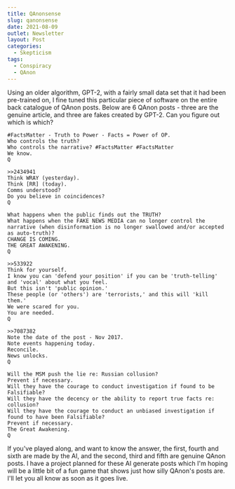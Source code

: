 ```yaml
---
title: QAnonsense
slug: qanonsense
date: 2021-08-09
outlet: Newsletter
layout: Post
categories:
  - Skepticism
tags:
  - Conspiracy
  - QAnon
---
```


Using an older algorithm, GPT-2, with a fairly small data set that it had been pre-trained on, I fine tuned this particular piece of software on the entire back catalogue of QAnon posts. Below are 6 QAnon posts - three are the genuine article, and three are fakes created by GPT-2. Can you figure out which is which?

<!-- more -->

```
#FactsMatter - Truth to Power - Facts = Power of OP.
Who controls the truth?
Who controls the narrative? #FactsMatter #FactsMatter
We know.
Q
```

```
>>2434941
Think WRAY (yesterday).
Think [RR] (today).
Comms understood?
Do you believe in coincidences?
Q
```

```
What happens when the public finds out the TRUTH?
What happens when the FAKE NEWS MEDIA can no longer control the narrative (when disinformation is no longer swallowed and/or accepted as auto-truth)?
CHANGE IS COMING.
THE GREAT AWAKENING.
Q
```

```
>>533922
Think for yourself.
I know you can 'defend your position' if you can be 'truth-telling' and 'vocal' about what you feel.
But this isn't 'public opinion.'
These people (or 'others') are 'terrorists,' and this will 'kill them.'
We were scared for you.
You are needed.
Q
```

```
>>7087382
Note the date of the post - Nov 2017.
Note events happening today.
Reconcile.
News unlocks.
Q
```

```
Will the MSM push the lie re: Russian collusion?
Prevent if necessary.
Will they have the courage to conduct investigation if found to be Falsifiable?
Will they have the decency or the ability to report true facts re: collusion?
Will they have the courage to conduct an unbiased investigation if found to have been Falsifiable?
Prevent if necessary.
The Great Awakening.
Q
```

If you've played along, and want to know the answer, the first, fourth and sixth are made by the AI, and the second, third and fifth are genuine QAnon posts. I have a project planned for these AI generate posts which I'm hoping will be a little bit of a fun game that shows just how silly QAnon's posts are. I'll let you all know as soon as it goes live.
